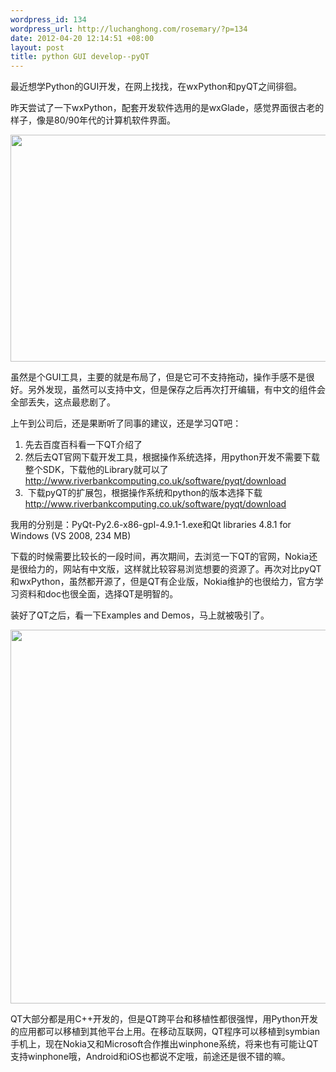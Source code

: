 ```yaml
--- 
wordpress_id: 134
wordpress_url: http://luchanghong.com/rosemary/?p=134
date: 2012-04-20 12:14:51 +08:00
layout: post
title: python GUI develop--pyQT
---
```

最近想学Python的GUI开发，在网上找找，在wxPython和pyQT之间徘徊。

昨天尝试了一下wxPython，配套开发软件选用的是wxGlade，感觉界面很古老的样子，像是80/90年代的计算机软件界面。

<a href="http://luchanghong.com/rosemary/wp-content/uploads/2012/04/wxglade.jpg"><img class="alignnone size-full wp-image-135" title="wxglade" src="http://luchanghong.com/rosemary/wp-content/uploads/2012/04/wxglade.jpg" alt="" width="734" height="363" /></a>

虽然是个GUI工具，主要的就是布局了，但是它可不支持拖动，操作手感不是很好。另外发现，虽然可以支持中文，但是保存之后再次打开编辑，有中文的组件会全部丢失，这点最悲剧了。

上午到公司后，还是果断听了同事的建议，还是学习QT吧：
<ol>
	<li>先去百度百科看一下QT介绍了</li>
	<li>然后去QT官网下载开发工具，根据操作系统选择，用python开发不需要下载整个SDK，下载他的Library就可以了
<a href="http://www.riverbankcomputing.co.uk/software/pyqt/download">http://www.riverbankcomputing.co.uk/software/pyqt/download</a></li>
	<li> 下载pyQT的扩展包，根据操作系统和python的版本选择下载
<a href="http://www.riverbankcomputing.co.uk/software/pyqt/download">http://www.riverbankcomputing.co.uk/software/pyqt/download</a></li>
</ol>
我用的分别是：PyQt-Py2.6-x86-gpl-4.9.1-1.exe和Qt libraries 4.8.1 for Windows (VS 2008, 234 MB)

下载的时候需要比较长的一段时间，再次期间，去浏览一下QT的官网，Nokia还是很给力的，网站有中文版，这样就比较容易浏览想要的资源了。再次对比pyQT和wxPython，虽然都开源了，但是QT有企业版，Nokia维护的也很给力，官方学习资料和doc也很全面，选择QT是明智的。

装好了QT之后，看一下Examples and Demos，马上就被吸引了。

<a href="http://luchanghong.com/rosemary/wp-content/uploads/2012/04/qt.jpg"><img class="alignnone size-full wp-image-136" title="qt" src="http://luchanghong.com/rosemary/wp-content/uploads/2012/04/qt.jpg" alt="" width="804" height="598" /></a>

QT大部分都是用C++开发的，但是QT跨平台和移植性都很强悍，用Python开发的应用都可以移植到其他平台上用。在移动互联网，QT程序可以移植到symbian手机上，现在Nokia又和Microsoft合作推出winphone系统，将来也有可能让QT支持winphone哦，Android和iOS也都说不定哦，前途还是很不错的嘛。
